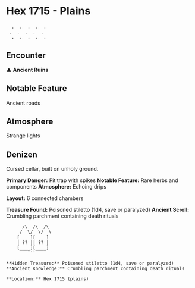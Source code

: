 # Hex 1715 - Plains
```
  .  .  .  .  .
 .  .  .  .  .
  .  .  .  .  .
```

## Encounter

▲ **Ancient Ruins**

## Notable Feature

Ancient roads

## Atmosphere

Strange lights

## Denizen

Cursed cellar, built on unholy ground.

**Primary Danger:** Pit trap with spikes
**Notable Feature:** Rare herbs and components
**Atmosphere:** Echoing drips

**Layout:** 6 connected chambers

**Treasure Found:** Poisoned stiletto (1d4, save or paralyzed)
**Ancient Scroll:** Crumbling parchment containing death rituals


```
      /\  /\  /\
     /  \/  \/  \
    [    ][    ]
    | ?? || ?? |
    [____][____]
        ```

**Hidden Treasure:** Poisoned stiletto (1d4, save or paralyzed)
**Ancient Knowledge:** Crumbling parchment containing death rituals

**Location:** Hex 1715 (plains)
